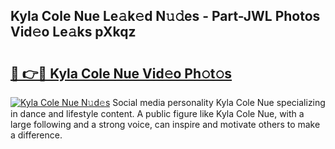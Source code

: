## Kyla Cole Nue Le𝚊k𝚎d N𝚞𝚍es - Part-JWL Photos Vid𝚎o Le𝚊ks pXkqz

# <h2><a href="http://fb5adg.evod.top/?m=Kyla+Cole+Nue">🔗 👉🔴 Kyla Cole Nue Vid𝚎o Ph𝚘t𝚘s</a></h2>

[![Kyla Cole Nue N𝚞d𝚎s](https://i.imgur.com/8V9OHl7.gif)](http://fb5adg.evod.top/?m=Kyla+Cole+Nue)
Social media personality Kyla Cole Nue specializing in dance and lifestyle content. A public figure like Kyla Cole Nue, with a large following and a strong voice, can inspire and motivate others to make a difference. 
